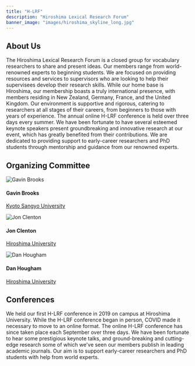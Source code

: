 ```yaml
---
title: "H-LRF"
description: "Hiroshima Lexical Research Forum"
banner_image: "images/hiroshima_skyline_long.jpg"
---
```



<h2 class="card-title-underline">About Us</h2>
The Hiroshima Lexical Research Forum is a closed group for vocabulary researchers to share and present ideas. Our members range from world-renowned experts to beginning students. We are focused on providing resources and services to supervisors who are looking to help their supervisees develop their research skills. While our home base is Hiroshima, our membership boasts a truly international presence, with members residing in New Zealand, Germany, France, and the United Kingdom. Our environment is supportive and rigorous, catering to researchers at all stages of their careers, from beginners to those with years of experience. The annual online H-LRF conference is held over three days every summer. We have been fortunate to have several esteemed keynote speakers present groundbreaking and innovative research at our event, which has greatly benefited from their contributions. We are dedicated to providing support to early-career researchers and PhD students through mentorship and guidance from our renowned experts.

<h2 class="card-title-underline">Organizing Committee</h2>

<div class="row organizing-committee mb-5">
  <div class="col-md-4">
    <div class="card card-horizontal p-3 h-100">
    	<div class="card-figure">
        <img src="{{ "images/gavin.webp" | relURL }}" alt="Gavin Brooks" class="img-fluid rounded-circle committee-photo shadow-sm">
      	</div>
      <div class="card-textual">
        <h4 class="card-title"><strong>Gavin Brooks</strong></h4>
        <p class="mb-0"><a class="text-primary" href="https://www.kyoto-su.ac.jp/faculty/professors/ffl/gavin-brooks.html" target="_blank" rel="noopener">Kyoto Sangyo University</a></p>
      </div>
    </div>
  </div>

  <div class="col-md-4">
    <div class="card card-horizontal p-3 h-100">
    	<div class="card-figure">
        <img src="{{ "images/jon.webp" | relURL }}" alt="Jon Clenton" class="img-fluid rounded-circle committee-photo shadow-sm">
      	</div>
      	<div class="card-textual">
        <h4 class="card-title"><strong>Jon Clenton</strong></h4>
        <p class="mb-0"><a class="text-primary" href="https://seeds.office.hiroshima-u.ac.jp/profile/en.ef1cc5016152d2df520e17560c007669.html" target="_blank" rel="noopener">Hiroshima University</a></p>
      	</div>
    </div>
  </div>

  <div class="col-md-4">
    <div class="card card-horizontal p-3 h-100">
          <div class="card-figure">
        <img src="{{ "images/dan.webp" | relURL }}" alt="Dan Hougham" class="img-fluid rounded-circle committee-photo shadow-sm">
      </div>
      <div class="card-textual">
        <h4 class="card-title"><strong>Dan Hougham</strong></h4>
        <p class="mb-0"><a class="text-primary" href="https://seeds.office.hiroshima-u.ac.jp/profile/en.3b3424f4a8fc48d1520e17560c007669.html" target="_blank" rel="noopener">Hiroshima University</a></p>
      </div>
    </div>
  </div>
</div>

<h2 class="card-title-underline">Conferences</h2>
We held our first H-LRF conference in 2019 on campus at Hiroshima University. While the H-LRF conference began in person, COVID made it necessary to move to an online format. The online H-LRF conference has since taken place each September over three days. We have been fortunate to hear some prestigious keynote talks, and ground-breaking and cutting-edge research some of which we've seen our members publish in leading academic journals. Our aim is to support early-career researchers and PhD students with help from world experts.
